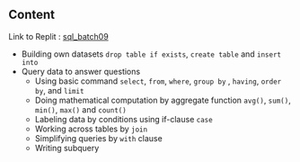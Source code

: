 
## Content

Link to Replit :  [sql_batch09](https://replit.com/@pakbungdesu/SQLHWBatch09Pakbung#main.sql) 

- Building own datasets `drop table if exists`, `create table` and `insert into`
- Query data to answer questions
  - Using basic command `select`, `from`, `where`, `group by` , `having`, `order by`, and `limit`
  - Doing mathematical computation by aggregate function `avg()`, `sum()`, `min()`, `max()` and `count()`
  - Labeling data by conditions using if-clause `case`
  - Working across tables by `join`
  - Simplifying queries by `with` clause
  - Writing subquery
